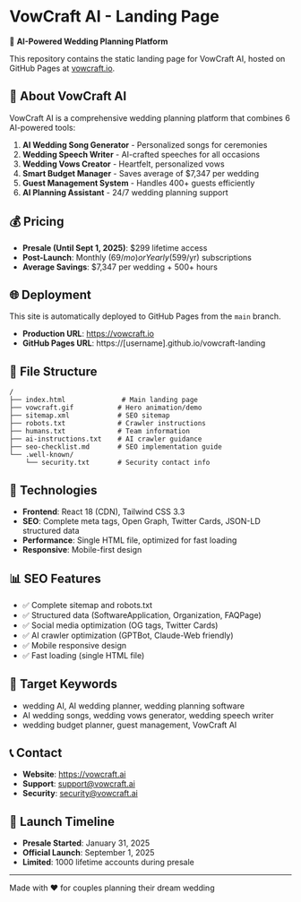 # VowCraft AI - Landing Page

🎯 **AI-Powered Wedding Planning Platform**

This repository contains the static landing page for VowCraft AI, hosted on GitHub Pages at [vowcraft.io](https://vowcraft.io).

## 🚀 About VowCraft AI

VowCraft AI is a comprehensive wedding planning platform that combines 6 AI-powered tools:

1. **AI Wedding Song Generator** - Personalized songs for ceremonies
2. **Wedding Speech Writer** - AI-crafted speeches for all occasions  
3. **Wedding Vows Creator** - Heartfelt, personalized vows
4. **Smart Budget Manager** - Saves average of $7,347 per wedding
5. **Guest Management System** - Handles 400+ guests efficiently
6. **AI Planning Assistant** - 24/7 wedding planning support

## 💰 Pricing

- **Presale (Until Sept 1, 2025)**: $299 lifetime access
- **Post-Launch**: Monthly ($69/mo) or Yearly ($599/yr) subscriptions
- **Average Savings**: $7,347 per wedding + 500+ hours

## 🌐 Deployment

This site is automatically deployed to GitHub Pages from the `main` branch.

- **Production URL**: https://vowcraft.io
- **GitHub Pages URL**: https://[username].github.io/vowcraft-landing

## 📁 File Structure

```
/
├── index.html              # Main landing page
├── vowcraft.gif           # Hero animation/demo
├── sitemap.xml            # SEO sitemap
├── robots.txt             # Crawler instructions
├── humans.txt             # Team information
├── ai-instructions.txt    # AI crawler guidance
├── seo-checklist.md       # SEO implementation guide
└── .well-known/
    └── security.txt       # Security contact info
```

## 🔧 Technologies

- **Frontend**: React 18 (CDN), Tailwind CSS 3.3
- **SEO**: Complete meta tags, Open Graph, Twitter Cards, JSON-LD structured data
- **Performance**: Single HTML file, optimized for fast loading
- **Responsive**: Mobile-first design

## 📊 SEO Features

- ✅ Complete sitemap and robots.txt
- ✅ Structured data (SoftwareApplication, Organization, FAQPage)
- ✅ Social media optimization (OG tags, Twitter Cards)
- ✅ AI crawler optimization (GPTBot, Claude-Web friendly)
- ✅ Mobile responsive design
- ✅ Fast loading (single HTML file)

## 🎯 Target Keywords

- wedding AI, AI wedding planner, wedding planning software
- AI wedding songs, wedding vows generator, wedding speech writer  
- wedding budget planner, guest management, VowCraft AI

## 📞 Contact

- **Website**: https://vowcraft.ai
- **Support**: support@vowcraft.ai
- **Security**: security@vowcraft.ai

## 🚀 Launch Timeline

- **Presale Started**: January 31, 2025
- **Official Launch**: September 1, 2025
- **Limited**: 1000 lifetime accounts during presale

---

Made with ❤️ for couples planning their dream wedding
